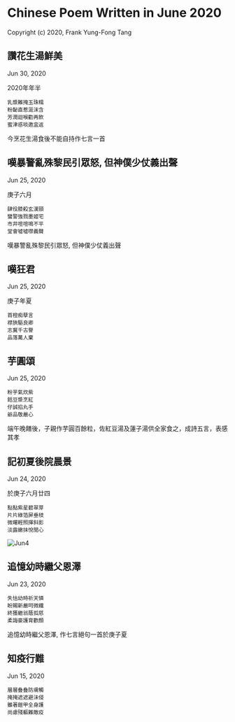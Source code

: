# Chinese Poem Written in June 2020
Copyright (c) 2020, Frank Yung-Fong Tang

## 讚花生湯鮮美
Jun 30, 2020

2020年年半
```
乳漿難掩玉珠糯
粉馝直惹涎沫含
芳潤迴喉勸再飲
蜜津惑啖邀盅返
```
今烹花生湯食後不能自持作七言一首
## 嘆暴警亂殊黎民引眾怒, 但神僕少仗義出聲 
Jun 25, 2020

庚子六月
```
肆役膝殺玄漢頸
蠻警強戮墨姬宅
市井喧喧鳴不平
堂會噓噓噤義聲
```
嘆暴警亂殊黎民引眾怒, 但神僕少仗義出聲 

## 嘆狂君 
Jun 25, 2020

庚子年夏
```
首橙痴孽言 
襟狹驅良卿
志冀千古譽
品落萬人棄
```
## 芋圓頌 
Jun 25, 2020

```
粉芋氣炊紫
餂豆漿烹紅
仔誠掐丸手
爺品敬嚴心
```
端午晚饍後，子親作芋圓百餘粒，佐紅豆湯及蓮子湯供全家食之，成詩五言，表感其孝

## 記初夏後院晨景
Jun 24, 2020

於庚子六月廿四
```
點點紫星碧翠芽
片片綠箔屏垂枝
微曙輕照揮斜影
淡露嫩抺悅閒心
```
![Jun4](https://lh3.googleusercontent.com/pw/AL9nZEUq37Sjl06imHh6QENRGr5W4UTvGJs8S8tjfPsqzlrPfdBdaog_LCbYTUslYEJbyvQhFlLUkcOyiJ6XrNf1BfoVV1QcxZXoj6Eg8LJevNmZ0D8vREd3ZUo7U1h-7XFRrwEhwiUXHHI7OP-HHXB9wrSF_w=w250)
 

## 追憶幼時繼父恩澤
Jun 23, 2020
```
失怙幼時祈天憐
盼賜新嚴呵微纖
終獲繼翁蔭孤慈
柔誨豪護育歡顏
```
追憶幼時繼父恩澤, 作七言絕句一首於庚子夏

## 知疫行難 
Jun 15, 2020
```
層層叠叠防膚觸
掩掩遮遮避沬侵
雖著鎧甲全身護
尚慮殘軀難敵疫
```

